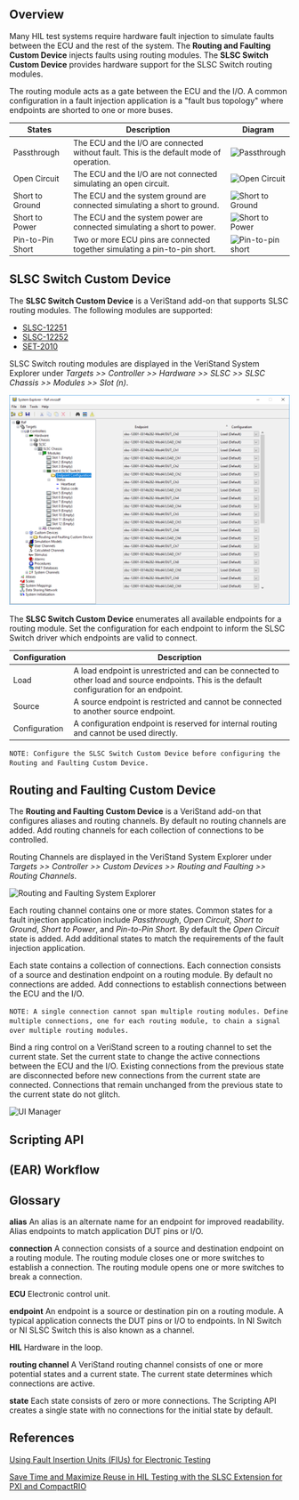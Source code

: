 ## Overview

Many HIL test systems require hardware fault injection to simulate faults between the ECU and the rest of the system. The **Routing and Faulting Custom Device** injects faults using routing modules. The **SLSC Switch Custom Device** provides hardware support for the SLSC Switch routing modules.

The routing module acts as a gate between the ECU and the I/O. A common configuration in a fault injection application is a "fault bus topology" where endpoints are shorted to one or more buses.

| States | Description | Diagram |
|---|---|---|
| Passthrough | The ECU and the I/O are connected without fault. This is the default mode of operation. | ![Passthrough](https://ni.scene7.com/is/image/ni/wraiiira5591242785034529104?scl=1) |
| Open Circuit | The ECU and the I/O are not connected simulating an open circuit. | ![Open Circuit](https://ni.scene7.com/is/image/ni/lrknfeim3638940521012328059?scl=1)|
| Short to Ground | The ECU and the system ground are connected simulating a short to ground. | ![Short to Ground](https://ni.scene7.com/is/image/ni/yijyimpy803861224648293470?scl=1) |
| Short to Power | The ECU and the system power are connected simulating a short to power. | ![Short to Power](https://ni.scene7.com/is/image/ni/yijyimpy803861224648293470?scl=1) |
| Pin-to-Pin Short | Two or more ECU pins are connected together simulating a pin-to-pin short. | ![Pin-to-pin short](https://ni.scene7.com/is/image/ni/bbkmcugz4974244261650505563?scl=1) |

## SLSC Switch Custom Device

The **SLSC Switch Custom Device** is a VeriStand add-on that supports SLSC routing modules. The following modules are supported:
* [SLSC-12251](https://www.ni.com/en-us/support/model.slsc-12251.html)
* [SLSC-12252](https://www.ni.com/en-us/support/model.slsc-12252.html)
* [SET-2010](https://www.smart-e-tech.de/en/products/signal-conditioning-with-slsc/set-slsc-cards/set-2010-routing-card/)

SLSC Switch routing modules are displayed in the VeriStand System Explorer under _Targets >> Controller >> Hardware >> SLSC >> SLSC Chassis >> Modules >> Slot (n)_.

![SLSC Switch System Explorer](SLSC%20Switch%20System%20Explorer.png)

The **SLSC Switch Custom Device** enumerates all available endpoints for a routing module. Set the configuration for each endpoint to inform the SLSC Switch driver which endpoints are valid to connect.

| Configuration | Description |
|---|---|
| Load | A load endpoint is unrestricted and can be connected to other load and source endpoints. This is the default configuration for an endpoint. |
| Source | A source endpoint is restricted and cannot be connected to another source endpoint. |
| Configuration | A configuration endpoint is reserved for internal routing and cannot be used directly. |

```NOTE: Configure the SLSC Switch Custom Device before configuring the Routing and Faulting Custom Device.```

## Routing and Faulting Custom Device

The **Routing and Faulting Custom Device** is a VeriStand add-on that configures aliases and routing channels. By default no routing channels are added. Add routing channels for each collection of connections to be controlled.

Routing Channels are displayed in the VeriStand System Explorer under _Targets >> Controller >> Custom Devices >> Routing and Faulting >> Routing Channels_.

![Routing and Faulting System Explorer](Routing%20and%20Faulting%20System%20Explorer.png)

Each routing channel contains one or more states. Common states for a fault injection application include _Passthrough_, _Open Circuit_, _Short to Ground_, _Short to Power_, and _Pin-to-Pin Short_. By default the _Open Circuit_ state is added. Add additional states to match the requirements of the fault injection application.

Each state contains a collection of connections. Each connection consists of a source and destination endpoint on a routing module. By default no connections are added. Add connections to establish connections between the ECU and the I/O. 

```NOTE: A single connection cannot span multiple routing modules. Define multiple connections, one for each routing module, to chain a signal over multiple routing modules.```

Bind a ring control on a VeriStand screen to a routing channel to set the current state. Set the current state to change the active connections between the ECU and the I/O. Existing connections from the previous state are disconnected before new connections from the current state are connected. Connections that remain unchanged from the previous state to the current state do not glitch.

![UI Manager](UI%20Manager.png)

## Scripting API

## (EAR) Workflow

## Glossary

**alias**   An alias is an alternate name for an endpoint for improved readability. Alias endpoints to match application DUT pins or I/O.

**connection**   A connection consists of a source and destination endpoint on a routing module. The routing module closes one or more switches to establish a connection. The routing module opens one or more switches to break a connection.

**ECU**   Electronic control unit.

**endpoint**   An endpoint is a source or destination pin on a routing module. A typical application connects the DUT pins or I/O to endpoints. In NI Switch or NI SLSC Switch this is also known as a channel.

**HIL**   Hardware in the loop.

**routing channel**   A VeriStand routing channel consists of one or more potential states and a current state. The current state determines which connections are active. 

**state**   Each state consists of zero or more connections. The Scripting API creates a single state with no connections for the initial state by default.

## References

[Using Fault Insertion Units (FIUs) for Electronic Testing](http://www.ni.com/en-us/innovations/white-papers/09/using-fault-insertion-units--fius--for-electronic-testing.html)

[Save Time and Maximize Reuse in HIL Testing with the SLSC Extension for PXI and CompactRIO](https://www.ni.com/en-us/innovations/white-papers/18/save-time-and-maximize-reuse-in-hil-testing-with-the-slsc-extens.html)